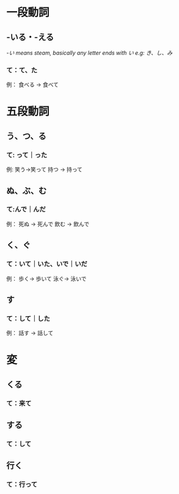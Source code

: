# 一段動詞
## -いる・-える
*-い means steam, basically any letter ends with い e.g: き、し、み*
### て：て、た
例：
食べる -> 食べて

### 

# 五段動詞
## う、つ、る
### て: って｜った
例:
笑う->笑って
持つ -> 持って
## ぬ、ぶ、む
### て:んで｜んだ
例：
死ぬ -> 死んで
飲む -> 飲んで
## く、ぐ
### て：いて｜いた、いで｜いだ
例：
歩く-> 歩いて
泳ぐ-> 泳いで
## す
### て：して｜した
例：
話す -> 話して
# 変
## くる
### て：来て
## する
### て：して
## 行く
### て：行って